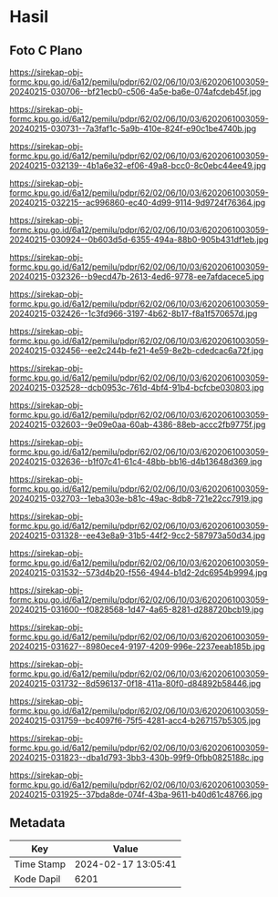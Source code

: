 # Hasil

## Foto C Plano

https://sirekap-obj-formc.kpu.go.id/6a12/pemilu/pdpr/62/02/06/10/03/6202061003059-20240215-030706--bf21ecb0-c506-4a5e-ba6e-074afcdeb45f.jpg

https://sirekap-obj-formc.kpu.go.id/6a12/pemilu/pdpr/62/02/06/10/03/6202061003059-20240215-030731--7a3faf1c-5a9b-410e-824f-e90c1be4740b.jpg

https://sirekap-obj-formc.kpu.go.id/6a12/pemilu/pdpr/62/02/06/10/03/6202061003059-20240215-032139--4b1a6e32-ef06-49a8-bcc0-8c0ebc44ee49.jpg

https://sirekap-obj-formc.kpu.go.id/6a12/pemilu/pdpr/62/02/06/10/03/6202061003059-20240215-032215--ac996860-ec40-4d99-9114-9d9724f76364.jpg

https://sirekap-obj-formc.kpu.go.id/6a12/pemilu/pdpr/62/02/06/10/03/6202061003059-20240215-030924--0b603d5d-6355-494a-88b0-905b431df1eb.jpg

https://sirekap-obj-formc.kpu.go.id/6a12/pemilu/pdpr/62/02/06/10/03/6202061003059-20240215-032326--b9ecd47b-2613-4ed6-9778-ee7afdacece5.jpg

https://sirekap-obj-formc.kpu.go.id/6a12/pemilu/pdpr/62/02/06/10/03/6202061003059-20240215-032426--1c3fd966-3197-4b62-8b17-f8a1f570657d.jpg

https://sirekap-obj-formc.kpu.go.id/6a12/pemilu/pdpr/62/02/06/10/03/6202061003059-20240215-032456--ee2c244b-fe21-4e59-8e2b-cdedcac6a72f.jpg

https://sirekap-obj-formc.kpu.go.id/6a12/pemilu/pdpr/62/02/06/10/03/6202061003059-20240215-032528--dcb0953c-761d-4bf4-91b4-bcfcbe030803.jpg

https://sirekap-obj-formc.kpu.go.id/6a12/pemilu/pdpr/62/02/06/10/03/6202061003059-20240215-032603--9e09e0aa-60ab-4386-88eb-accc2fb9775f.jpg

https://sirekap-obj-formc.kpu.go.id/6a12/pemilu/pdpr/62/02/06/10/03/6202061003059-20240215-032636--b1f07c41-61c4-48bb-bb16-d4b13648d369.jpg

https://sirekap-obj-formc.kpu.go.id/6a12/pemilu/pdpr/62/02/06/10/03/6202061003059-20240215-032703--1eba303e-b81c-49ac-8db8-721e22cc7919.jpg

https://sirekap-obj-formc.kpu.go.id/6a12/pemilu/pdpr/62/02/06/10/03/6202061003059-20240215-031328--ee43e8a9-31b5-44f2-9cc2-587973a50d34.jpg

https://sirekap-obj-formc.kpu.go.id/6a12/pemilu/pdpr/62/02/06/10/03/6202061003059-20240215-031532--573d4b20-f556-4944-b1d2-2dc6954b9994.jpg

https://sirekap-obj-formc.kpu.go.id/6a12/pemilu/pdpr/62/02/06/10/03/6202061003059-20240215-031600--f0828568-1d47-4a65-8281-d288720bcb19.jpg

https://sirekap-obj-formc.kpu.go.id/6a12/pemilu/pdpr/62/02/06/10/03/6202061003059-20240215-031627--8980ece4-9197-4209-996e-2237eeab185b.jpg

https://sirekap-obj-formc.kpu.go.id/6a12/pemilu/pdpr/62/02/06/10/03/6202061003059-20240215-031732--8d596137-0f18-411a-80f0-d84892b58446.jpg

https://sirekap-obj-formc.kpu.go.id/6a12/pemilu/pdpr/62/02/06/10/03/6202061003059-20240215-031759--bc4097f6-75f5-4281-acc4-b267157b5305.jpg

https://sirekap-obj-formc.kpu.go.id/6a12/pemilu/pdpr/62/02/06/10/03/6202061003059-20240215-031823--dba1d793-3bb3-430b-99f9-0fbb0825188c.jpg

https://sirekap-obj-formc.kpu.go.id/6a12/pemilu/pdpr/62/02/06/10/03/6202061003059-20240215-031925--37bda8de-074f-43ba-9611-b40d61c48766.jpg


## Metadata

| Key        | Value               |
| ---------- | ------------------- |
| Time Stamp | 2024-02-17 13:05:41 |
| Kode Dapil | 6201                |



